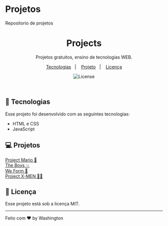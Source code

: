 # Projetos
 Repositorio de projetos

<h1 align="center"> Projects </h1>

<p align="center">
Projetos gratuitos, ensino de tecnologias WEB.
</p>

<p align="center">
  <a href="#-tecnologias">Tecnologias</a>&nbsp;&nbsp;&nbsp;|&nbsp;&nbsp;&nbsp;
  <a href="#-projeto">Projeto</a>&nbsp;&nbsp;&nbsp;|&nbsp;&nbsp;&nbsp;
  <a href="#memo-licença">Licença</a>
</p>

<p align="center">
  <img alt="License" src="https://img.shields.io/static/v1?label=license&message=MIT&color=49AA26&labelColor=000000">

</p>

<br>


## 🚀 Tecnologias

Esse projeto foi desenvolvido com as seguintes tecnologias:

- HTML e CSS
- JavaScript

## 💻 Projetos

<a href="https://soulwash.github.io/Projetos/ProjetoMario/" target="_blank">Project Mario 🧰</a><br>
<a href="https://soulwash.github.io/Projetos/TheBoys/" target="_blank">The Boys 💥</a><br>
<a href="https://soulwash.github.io/Projetos/WeForm/" target="_blank">We Form 🐶</a><br>
<a href="https://soulwash.github.io/Projetos/projectX-MEN/" target="_blank">Project X-MEN 🦸‍♂️</a><br>


## :memo: Licença

Esse projeto está sob a licença MIT.

---

Feito com ♥ by Washington